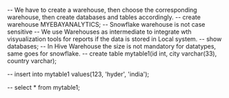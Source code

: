 -- We have to create a warehouse, then choose the corresponding warehouse, then create databases and tables accordingly.
-- create warehouse MYEBAYANALYTICS;
-- Snowflake warehouse is not case sensitive
-- We use Warehouses as intermediate to integrate wth visyualization tools for reports if the data is stored in Local system.
-- show databases;
-- In Hive Warehouse the size is not mandatory for datatypes, same goes for snowflake.
-- create table mytable1(id int, city varchar(33), country varchar);

-- insert into mytable1 values(123, 'hyder', 'india');

-- select * from mytable1;

